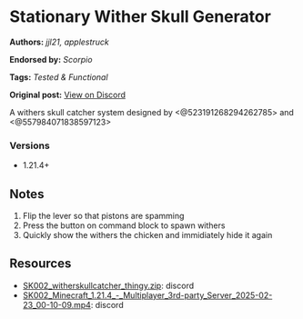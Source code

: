 # Stationary Wither Skull Generator
**Authors:** *jjl21, applestruck*

**Endorsed by:** *Scorpio*

**Tags:** *Tested & Functional*

**Original post:** [View on Discord](https://discord.com/channels/913065809096638494/1392003325381312584)

A withers skull catcher system designed by <@523191268294262785> and <@557984071838597123>
### Versions
- 1.21.4+

## Notes
1. Flip the lever so that pistons are spamming
2. Press the button on command block to spawn withers
3. Quickly show the withers the chicken and immidiately hide it again

## Resources
- [SK002_witherskullcatcher_thingy.zip](attachments/SK002_witherskullcatcher_thingy.zip): discord
- [SK002_Minecraft_1.21.4_-_Multiplayer_3rd-party_Server_2025-02-23_00-10-09.mp4](attachments/SK002_Minecraft_1.21.4_-_Multiplayer_3rd-party_Server_2025-02-23_00-10-09.mp4): discord
